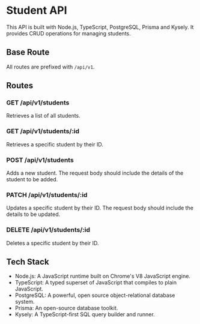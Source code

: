 # Student API

This API is built with Node.js, TypeScript, PostgreSQL, Prisma and Kysely. It provides CRUD operations for managing students.

## Base Route

All routes are prefixed with `/api/v1`.

## Routes

### GET /api/v1/students

Retrieves a list of all students.

### GET /api/v1/students/:id

Retrieves a specific student by their ID.

### POST /api/v1/students

Adds a new student. The request body should include the details of the student to be added.

### PATCH /api/v1/students/:id

Updates a specific student by their ID. The request body should include the details to be updated.

### DELETE /api/v1/students/:id

Deletes a specific student by their ID.

## Tech Stack

- Node.js: A JavaScript runtime built on Chrome's V8 JavaScript engine.
- TypeScript: A typed superset of JavaScript that compiles to plain JavaScript.
- PostgreSQL: A powerful, open source object-relational database system.
- Prisma: An open-source database toolkit.
- Kysely: A TypeScript-first SQL query builder and runner.